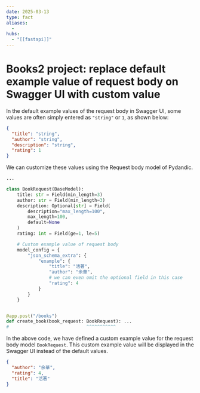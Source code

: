 ```yaml
---
date: 2025-03-13
type: fact
aliases:
  -
hubs:
  - "[[fastapi]]"
---
```


# Books2 project: replace default example value of request body on Swagger UI with custom value

In the default example values of the request body in Swagger UI, some values are often simply entered as `"string"` or `1`, as shown below:

```json
{
  "title": "string",
  "author": "string",
  "description": "string",
  "rating": 1
}
```

We can customize these values using the Request body model of Pydandic.

```python
...

class BookRequest(BaseModel):
    title: str = Field(min_length=3)
    author: str = Field(min_length=3)
    description: Optional[str] = Field(
        description="max_length=100",
        max_length=100,
        default=None
    )
    rating: int = Field(ge=1, le=5)

    # Custom example value of request body
    model_config = {
        "json_schema_extra": {
            "example": {
                "title": "活著",
                "author": "余華",
                # we can even omit the optional field in this case 
                "rating": 4
            }
        }
    }


@app.post("/books")
def create_book(book_request: BookRequest): ...
#                             ^^^^^^^^^^^

```

In the above code, we have defined a custom example value for the request body model `BookRequest`. This custom example value will be displayed in the Swagger UI instead of the default values.

```json
{
  "author": "余華",
  "rating": 4,
  "title": "活著"
}
```


